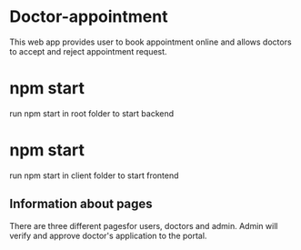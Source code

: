 # Doctor-appointment
This web app provides user to book appointment online and allows doctors to accept and reject appointment request.

# npm start
run npm start in root folder to start backend

# npm start
run npm start in client folder to start frontend

## Information about pages
There are three different pagesfor users, doctors and admin.
Admin will verify and approve doctor's application to the portal.

